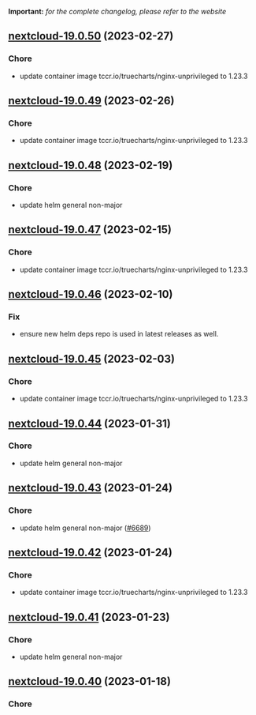 **Important:**
*for the complete changelog, please refer to the website*




## [nextcloud-19.0.50](https://github.com/truecharts/charts/compare/nextcloud-19.0.49...nextcloud-19.0.50) (2023-02-27)

### Chore

- update container image tccr.io/truecharts/nginx-unprivileged to 1.23.3
  
  


## [nextcloud-19.0.49](https://github.com/truecharts/charts/compare/nextcloud-19.0.48...nextcloud-19.0.49) (2023-02-26)

### Chore

- update container image tccr.io/truecharts/nginx-unprivileged to 1.23.3
  
  


## [nextcloud-19.0.48](https://github.com/truecharts/charts/compare/nextcloud-19.0.47...nextcloud-19.0.48) (2023-02-19)

### Chore

- update helm general non-major
  
  


## [nextcloud-19.0.47](https://github.com/truecharts/charts/compare/nextcloud-19.0.46...nextcloud-19.0.47) (2023-02-15)

### Chore

- update container image tccr.io/truecharts/nginx-unprivileged to 1.23.3
  
  


## [nextcloud-19.0.46](https://github.com/truecharts/charts/compare/nextcloud-19.0.45...nextcloud-19.0.46) (2023-02-10)

### Fix

- ensure new helm deps repo is used in latest releases as well.
  
  


## [nextcloud-19.0.45](https://github.com/truecharts/charts/compare/nextcloud-19.0.44...nextcloud-19.0.45) (2023-02-03)

### Chore

- update container image tccr.io/truecharts/nginx-unprivileged to 1.23.3
  
  


## [nextcloud-19.0.44](https://github.com/truecharts/charts/compare/nextcloud-19.0.43...nextcloud-19.0.44) (2023-01-31)

### Chore

- update helm general non-major
  
  


## [nextcloud-19.0.43](https://github.com/truecharts/charts/compare/nextcloud-19.0.42...nextcloud-19.0.43) (2023-01-24)

### Chore

- update helm general non-major ([#6689](https://github.com/truecharts/charts/issues/6689))
  
  


## [nextcloud-19.0.42](https://github.com/truecharts/charts/compare/nextcloud-19.0.41...nextcloud-19.0.42) (2023-01-24)

### Chore

- update container image tccr.io/truecharts/nginx-unprivileged to 1.23.3
  
  


## [nextcloud-19.0.41](https://github.com/truecharts/charts/compare/nextcloud-19.0.40...nextcloud-19.0.41) (2023-01-23)

### Chore

- update helm general non-major
  
  


## [nextcloud-19.0.40](https://github.com/truecharts/charts/compare/nextcloud-19.0.39...nextcloud-19.0.40) (2023-01-18)

### Chore
